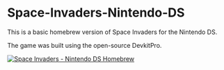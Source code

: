 # Space-Invaders-Nintendo-DS
This is a basic homebrew version of Space Invaders for the Nintendo DS.

The game was built using the open-source DevkitPro.

[![Space Invaders - Nintendo DS Homebrew](https://img.youtube.com/vi/J-K88OaVp4A/0.jpg)](https://www.youtube.com/watch?v=J-K88OaVp4A "Space Invaders - Nintendo DS Homebrew")

